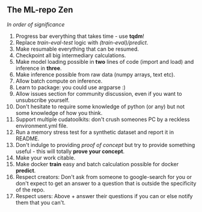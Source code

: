 ## The ML-repo Zen
*In order of significance*

1. Progress bar everything that takes time - use **tqdm**!
2. Replace *train-eval-test* logic with *(train-eval)/predict*.
3. Make resumable everything that can be resumed.
4. Checkpoint all big intermediary calculations.
5. Make model loading possible in **two** lines of code (import and load) and inference in **three**.
6. Make inference possible from raw data (numpy arrays, text etc).
7. Allow batch compute on inference.
8. Learn to package: you could use argparse :)
9. Allow issues section for community discussion, even if you want to unsubscribe yourself.
10. Don't hesitate to require some knowledge of python (or any) but not some knowledge of how you think.
11. Support multiple cudatoolkits: don't crush someones PC by a reckless environment.yml file.
12. Run a memory stress test for a synthetic dataset and report it in README.
13. Don't indulge to providing *proof of concept* but try to provide something useful - this will totally **prove your concept**.
14. Make your work citable.
15. Make docker **train** easy and batch calculation possible for docker **predict**.
16. Respect creators: Don't ask from someone to google-search for you or don't expect to get an answer to a question that is outside the specificity of the repo.
17. Respect users: Above + answer their questions if you can or else notify them that you can't.
